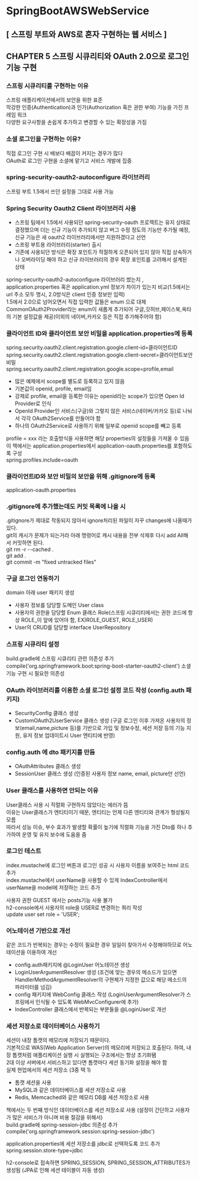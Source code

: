 # SpringBootAWSWebService
## [ 스프링 부트와 AWS로 혼자 구현하는 웹 서비스 ]


## CHAPTER 5 스프링 시큐리티와 OAuth 2.0으로 로그인 기능 구현<br>
### 스프링 시큐리티를 구현하는 이유<br>
스프링 애플리케이션에서의 보안을 위한 표준<br>
막강한 인증(Authentication)과 인가(Authorization 혹은 권한 부여) 기능을 가진 프레임 워크<br>
다양한 요구사항을 손쉽게 추가하고 변경할 수 있는 확장성을 가짐<br>

### 소셜 로그인을 구현하는 이유?<br>
직접 로그인 구현 시 배보다 배꼽이 커지는 경우가 많다<br>
OAuth로 로그인 구현을 소셜에 맡기고 서비스 개발에 집중<br>

### spring-security-oauth2-autoconfigure 라이브러리<br>
스프링 부트 1.5에서 쓰던 설정을 그대로 사용 가능<br>

### Spring Security Oauth2 Client 라이브러리 사용<br>
- 스프링 팀에서 1.5에서 사용되던 spring-security-oauth 프로젝트는 유지 상태로 결정했으며 더는 신규 기능이 추가되지 않고 버그 수정 정도의 기능만 추가될 예정, 신규 기능은 새 oauth2 라이브러리에서만 지원하겠다고 선언
- 스프링 부트용 라이브러리(starter) 출시
- 기존에 사용되던 방식은 확장 포인트가 적절하게 오픈되어 있지 않아 직접 상속하거나 오버라이딩 해야 하고 신규 라이브러리의 경우 확장 포인트를 고려해서 설계된 상태

spring-security-oauth2-autoconfigure 라이브러리 썼는지 , application.properties 혹은 application.yml 정보가 차이가 있는지 비교(1.5에서는 url 주소 모두 명시, 2.0방식은 client 인증 정보만 입력)<br>
1.5에서 2.0으로 넘어오면서 직접 입력한 값들은 enum 으로 대체<br>
CommonOAuth2Provider라는 enum이 새롭게 추가되어 구글,깃허브,페이스북,옥타의 기본 설정값을 제공(이외의 네이버,카카오 등은 직접 추가해주어야 함)<br>



### 클라이언트 ID와 클라이언트 보안 비밀을 application.properties에 등록<br>
spring.security.oauth2.client.registration.google.client-id=클라이언트ID<br>
spring.security.oauth2.client.registration.google.client-secret=클라이언트보안비밀<br>
spring.security.oauth2.client.registration.google.scope=profile,email<br>
- 많은 예제에서 scope를 별도로 등록하고 있지 않음
- 기본값이 openid, profile, email임
- 강제로 profile, email을 등록한 이유는 openid라는 scope가 있으면 Open Id Provider로 인식
- OpenId Provider인 서비스(구글)와 그렇지 않은 서비스(네이버/카카오 등)로 나눠서 각각 OAuth2Service를 만들어야 함
- 하나의 OAuth2Service로 사용하기 위해 일부로 openid scope를 빼고 등록


profile = xxx 라는 호출방식을 사용하면 해당 properties의 설정들을 가져올 수 있음<br>
이 책에서는 application.properties에서 application-oauth.properties를 포함하도록 구성<br>
spring.profiles.include=oauth<br>


### 클라이언트ID와 보안 비밀의 보안을 위해 .gitignore에 등록
application-oauth.properties

### .gitignore에 추가했는데도 커밋 목록에 나올 시
.gitignore가 제대로 작동되지 않아서 ignore처리된 파일이 자꾸 changes에 나올때가 있다.<br>
git의 캐시가 문제가 되는거라 아래 명령어로 캐시 내용을 전부 삭제후 다시 add All해서 커밋하면 된다.<br>
git rm -r --cached .<br>
git add .<br>
git commit -m "fixed untracked files"<br>

### 구글 로그인 연동하기
domain 아래 user 패키지 생성<br>
- 사용자 정보를 담당할 도메인 User class
- 사용자의 권한을 담당할 Enum 클래스 Role(스프링 시큐리티에서는 권한 코드에 항상 ROLE_이 앞에 있어야 함, EX)ROLE_GUEST, ROLE_USER)
- User의 CRUD를 담당할 interface UserRepository 

### 스프링 시큐리티 설정
build.gradle에 스프링 시큐리티 관련 의존성 추가
compile('org.springframework.boot:spring-boot-starter-oauth2-client') 소셜 기능 구현 시 필요한 의존성

### OAuth 라이브러리를 이용한 소셜 로그인 설정 코드 작성 (config.auth 패키지)
- SecurityConfig 클래스 생성
- CustomOAuth2UserService 클래스 생성 (구글 로그인 이후 가져온 사용자의 정보(email,name,picture 등)를 기반으로 가입 및 정보수정, 세션 저장 등의 기능 지원, 유저 정보 업데이트시 User 엔티티에 반영) 

### config.auth 에 dto 패키지를 만듬
- OAuthAttributes 클래스 생성 
- SessionUser 클래스 생성 (인증된 사용자 정보 name, email, picture만 선언)

### User 클래스를 사용하면 안되는 이유
User클래스 사용 시 직렬화 구현하지 않았다는 에러가 뜸<br>
이유는 User클래스가 엔티티이기 때문, 엔티티는 언제 다른 엔티티와 관계가 형성될지 모름<br>
따라서 성능 이슈, 부수 효과가 발생할 확률이 높기에 직렬화 기능을 가진 Dto를 하나 추가하여 운영 및 유지 보수에 도움을 줌<br>

### 로그인 테스트
index.mustache에 로그인 버튼과 로그인 성공 시 사용자 이름을 보여주는 html 코드 추가<br>
index.mustache에서 userName을 사용할 수 있게 IndexController에서 userName을 model에 저장하는 코드 추가

사용자 권한 GUEST 에서는 posts기능 사용 불가<br>
h2-console에서 사용자의 role을 USER로 변경하는 쿼리 작성<br>
update user set role = 'USER';<br>

### 어노테이션 기반으로 개선
같은 코드가 반복되는 경우는 수정이 필요한 경우 일일이 찾아가서 수정해야하므로 어노테이션을 이용하여 개선<br>
- config.auth패키지에 @LoginUser 어노테이션 생성
- LoginUserArgumentResolver 생성 (조건에 맞는 경우의 메소드가 있으면 HandlerMethodArgumentResolver의 구현체가 지정한 값으로 해당 메소드의 파라미터를 넘김)
- config 패키지에 WebConfig 클래스 작성 (LoginUserArgumentResolver가 스프링에서 인식될 수 있도록 WebMvcConfigurer에 추가)
- IndexController 클래스에서 반복되는 부분들을 @LoginUser로 개선

### 세션 저장소로 데이터베이스 사용하기
세션이 내장 톰캣의 메모리에 저장되기 때문이다.<br>
기본적으로 WAS(Web Application Server)의 메모리에 저장되고 호출된다. 하여, 내장 톰캣처럼 애플리케이션 실행 시 실행되는 구조에서는 항상 초기화됌<br>
2대 이상 서버에서 서비스하고 있다면 톰캣마다 세션 동기화 설정을 해야 함<br>
실제 현업에서의 세션 저장소 (3중 택 1)<br>
- 톰캣 세션을 사용
- MySQL과 같은 데이터베이스를 세션 저장소로 사용
- Redis, Memcached와 같은 메모리 DB를 세션 저장소로 사용

책에서는 두 번째 방식인 데이터베이스를 세션 저장소로 사용 (설정이 간단하고 사용자가 많은 서비스가 아니며 비용 절감을 위해서)<br>
build.gradle에 spring-session-jdbc 의존성 추가 <br>
compile('org.springframework.session:spring-session-jdbc')<br>

application.properties에 세션 저장소를 jdbc로 선택하도록 코드 추가<br>
spring.session.store-type=jdbc<br>

h2-console로 접속하면 SPRING_SESSION, SPRING_SESSION_ATTRIBUTES가 생성됨 (JPA로 인해 세션 테이블이 자동 생성)<br>



